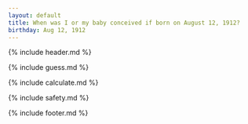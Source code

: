 ```yaml
---
layout: default
title: When was I or my baby conceived if born on August 12, 1912?
birthday: Aug 12, 1912
---
```


{% include header.md %}

{% include guess.md %}

{% include calculate.md %}

{% include safety.md %}

{% include footer.md %}




